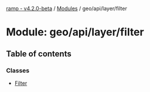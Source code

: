 [ramp - v4.2.0-beta](../README.md) / [Modules](../modules.md) / geo/api/layer/filter

# Module: geo/api/layer/filter

## Table of contents

### Classes

- [Filter](../classes/geo_api_layer_filter.Filter.md)
